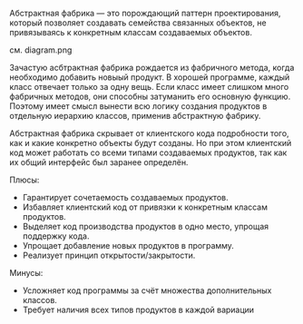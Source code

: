 Абстрактная фабрика — это порождающий паттерн
проектирования, который позволяет создавать семейства
связанных объектов, не привязываясь к конкретным
классам создаваемых объектов.

см. diagram.png

Зачастую асбтрактная фабрика рождается из фабричного метода, 
когда необходимо добавить новыый продукт.
В хорошей программе, каждый класс отвечает только за
одну вещь. Если класс имеет слишком много фабричных
методов, они способны затуманить его основную функцию.
Поэтому имеет смысл вынести всю логику создания
продуктов в отдельную иерархию классов, применив
абстрактную фабрику.

Абстрактная фабрика скрывает от клиентского кода
подробности того, как и какие конкретно объекты будут
созданы. Но при этом клиентский код может работать со
всеми типами создаваемых продуктов, так как их общий
интерфейс был заранее определён.

Плюсы:
- Гарантирует сочетаемость создаваемых продуктов.
- Избавляет клиентский код от привязки к конкретным
  классам продуктов.
- Выделяет код производства продуктов в одно место,
  упрощая поддержку кода.
- Упрощает добавление новых продуктов в программу.
- Реализует принцип открытости/закрытости.

Минусы:
- Усложняет код программы за счёт множества
  дополнительных классов.
- Требует наличия всех типов продуктов в каждой вариации